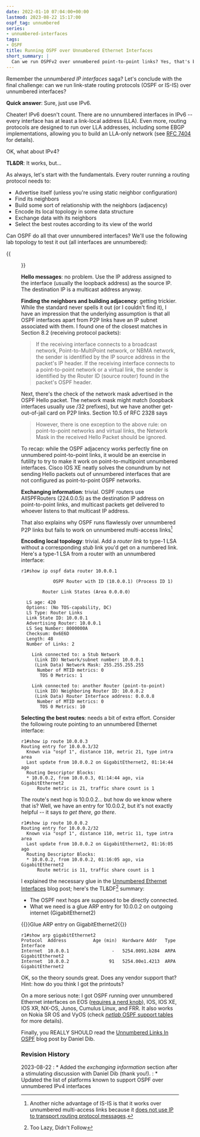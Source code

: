 ```yaml
---
date: 2022-01-10 07:04:00+00:00
lastmod: 2023-08-22 15:17:00
ospf_tag: unnumbered
series:
- unnumbered-interfaces
tags:
- OSPF
title: Running OSPF over Unnumbered Ethernet Interfaces
short_summary: |
  Can we run OSPFv2 over unnumbered point-to-point links? Yes, that's been defined in the very early OSPFv2 RFCs. But what does it take to make OSPFv2 work over unnumbered *Ethernet* interfaces?
---
```

Remember the *unnumbered IP interfaces* saga? Let's conclude with the final challenge: can we run link-state routing protocols (OSPF or IS-IS) over unnumbered interfaces?

**Quick answer**: Sure, just use IPv6.

Cheater! IPv6 doesn't count. There are no unnumbered interfaces in IPv6 -- every interface has at least a link-local address (LLA). Even more, routing protocols are designed to run over LLA addresses, including some EBGP implementations, allowing you to build an LLA-only network (see [RFC 7404](https://datatracker.ietf.org/doc/html/rfc7404) for details).

OK, what about IPv4?

**TL&DR**: It works, but...
<!--more-->

As always, let's start with the fundamentals. Every router running a routing protocol needs to:

* Advertise itself (unless you're using static neighbor configuration)
* Find its neighbors
* Build some sort of relationship with the neighbors (adjacency)
* Encode its local topology in some data structure
* Exchange data with its neighbors
* Select the best routes according to its view of the world

Can OSPF do all that over unnumbered interfaces? We'll use the following lab topology to test it out (all interfaces are unnumbered):

{{<figure src="/2022/01/unnumbered-ospf-topology.png" caption="Lab topology">}}

**Hello messages**: no problem. Use the IP address assigned to the interface (usually the loopback address) as the source IP. The destination IP is a multicast address anyway.

**Finding the neighbors and building adjacency**: getting trickier. While the standard never spells it out (or I couldn't find it), I have an impression that the underlying assumption is that all OSPF interfaces apart from P2P links have an IP subnet associated with them. I found one of the closest matches in Section 8.2 (receiving protocol packets): 

> If the receiving interface connects to a broadcast network, Point-to-MultiPoint network, or NBMA network, the sender is identified by the IP source address in the packet's IP header. If the receiving interface connects to a point-to-point network or a virtual link, the sender is identified by the Router ID (source router) found in the packet's OSPF header.

Next, there's the check of the network mask advertised in the OSPF Hello packet. The network mask might match (loopback interfaces usually use /32 prefixes), but we have another get-out-of-jail card on P2P links. Section 10.5 of RFC 2328 says

> However, there is one exception to the above rule: on point-to-point networks and virtual links, the Network Mask in the received Hello Packet should be ignored.

To recap: while the OSPF adjacency works perfectly fine on unnumbered point-to-point links, it would be an exercise in futility to try to make it work on point-to-multipoint unnumbered interfaces. Cisco IOS XE neatly solves the conundrum by not sending Hello packets out of unnumbered interfaces that are not configured as point-to-point OSPF networks.

**Exchanging information**: trivial. OSPF routers use AllSPFRouters (224.0.0.5) as the destination IP address on point-to-point links, and multicast packets get delivered to whoever listens to that multicast IP address.

That also explains why OSPF runs flawlessly over unnumbered P2P links but fails to work on unnumbered multi-access links[^MAIS]

[^MAIS]: Another niche advantage of IS-IS is that it works over unnumbered multi-access links because it [does not use IP to transport routing protocol messages](/2009/06/is-is-is-not-running-over-clnp/).

**Encoding local topology**: trivial. Add a *router link* to type-1 LSA without a corresponding *stub* link you'd get on a numbered link. Here's a type-1 LSA from a router with an unnumbered interface:

```
r1#show ip ospf data router 10.0.0.1

            OSPF Router with ID (10.0.0.1) (Process ID 1)

		Router Link States (Area 0.0.0.0)

  LS age: 420
  Options: (No TOS-capability, DC)
  LS Type: Router Links
  Link State ID: 10.0.0.1
  Advertising Router: 10.0.0.1
  LS Seq Number: 8000000A
  Checksum: 0x6E6D
  Length: 48
  Number of Links: 2

    Link connected to: a Stub Network
     (Link ID) Network/subnet number: 10.0.0.1
     (Link Data) Network Mask: 255.255.255.255
      Number of MTID metrics: 0
       TOS 0 Metrics: 1

    Link connected to: another Router (point-to-point)
     (Link ID) Neighboring Router ID: 10.0.0.2
     (Link Data) Router Interface address: 0.0.0.8
      Number of MTID metrics: 0
       TOS 0 Metrics: 10
```

**Selecting the best routes**: needs a bit of extra effort. Consider the following route pointing to an unnumbered Ethernet interface:

```
r1#show ip route 10.0.0.3
Routing entry for 10.0.0.3/32
  Known via "ospf 1", distance 110, metric 21, type intra area
  Last update from 10.0.0.2 on GigabitEthernet2, 01:14:44 ago
  Routing Descriptor Blocks:
  * 10.0.0.2, from 10.0.0.3, 01:14:44 ago, via GigabitEthernet2
      Route metric is 21, traffic share count is 1
```

The route's next hop is 10.0.0.2... but how do we know where that is? Well, we have an entry for 10.0.0.2, but it's not exactly helpful -- it says *to get there, go there*.

```
r1#show ip route 10.0.0.2
Routing entry for 10.0.0.2/32
  Known via "ospf 1", distance 110, metric 11, type intra area
  Last update from 10.0.0.2 on GigabitEthernet2, 01:16:05 ago
  Routing Descriptor Blocks:
  * 10.0.0.2, from 10.0.0.2, 01:16:05 ago, via GigabitEthernet2
      Route metric is 11, traffic share count is 1
```

I explained the necessary glue in the [Unnumbered Ethernet Interfaces](/2021/06/unnumbered-ethernet-interfaces/) blog post; here's the TL&DF[^TLDF] summary:

* The OSPF next hops are supposed to be directly connected.
* What we need is a glue ARP entry for 10.0.0.2 on outgoing internet (GigabitEthernet2)

{{<cc>}}Glue ARP entry on GigabitEthernet2{{</cc>}}
```
r1#show arp gigabitEthernet2
Protocol  Address          Age (min)  Hardware Addr   Type   Interface
Internet  10.0.0.1                -   5254.0091.b284  ARPA   GigabitEthernet2
Internet  10.0.0.2               91   5254.00e1.4213  ARPA   GigabitEthernet2
```

OK, so the theory sounds great. Does any vendor support that? Hint: how do you think I got the printouts?

On a more serious note: I got OSPF running over unnumbered Ethernet interfaces on EOS ([requires a nerd knob](/2021/04/build-unnumbered-lab-netsim-tools/)), IOS, IOS XE, IOS XR, NX-OS, Junos, Cumulus Linux, and FRR. It also works on Nokia SR OS and VyOS (check [_netlab_ OSPF support tables](https://netlab.tools/module/ospf/#platform-support) for more details).

Finally, you REALLY SHOULD read the [Unnumbered Links In OSPF](https://lostintransit.se/2023/08/22/unnumbered-links-in-ospf/) blog post by Daniel Dib.

[^TLDF]: Too Lazy, Didn't Follow

### Revision History

2023-08-22
: * Added the _exchanging information_ section after a stimulating discussion with Daniel Dib (thank you!).
: * Updated the list of platforms known to support OSPF over unnumbered IPv4 interfaces
